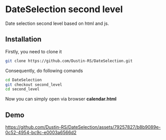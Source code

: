 # DateSelection second level
Date selection second level based on html and js.

## Installation
Firstly, you need to clone it
```bash
git clone https://github.com/Dustin-RS/DateSelection.git
```
Consequently, do following comands
```bash
cd DateSelection
git checkout second_level
cd second_level
```
Now you can simply open via browser **calendar.html**

## Demo


https://github.com/Dustin-RS/DateSelection/assets/79257827/b8b9089e-0c52-4954-bc9c-e0003a6566d2

